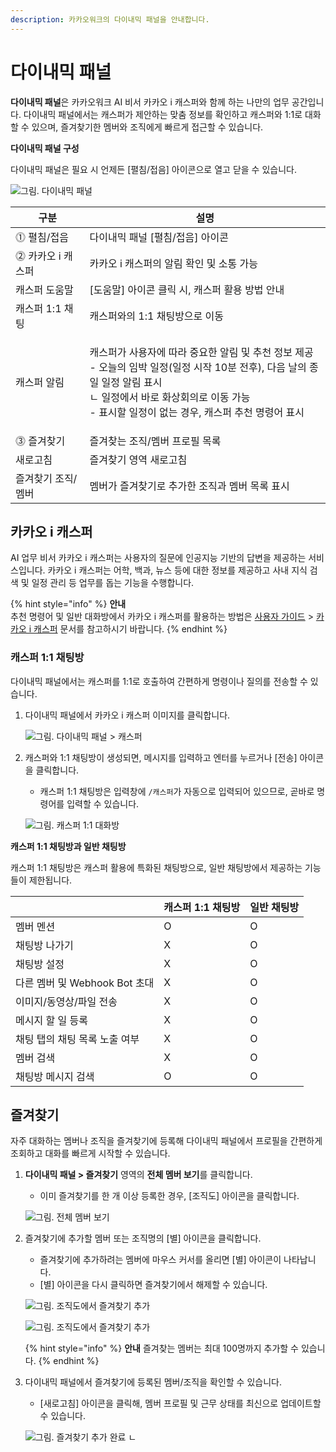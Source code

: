 ```yaml
---
description: 카카오워크의 다이내믹 패널을 안내합니다.
---
```


# 다이내믹 패널

**다이내믹 패널**은 카카오워크 AI 비서 카카오 i 캐스퍼와 함께 하는 나만의 업무 공간입니다. 다이내믹 패널에서는 캐스퍼가 제안하는 맞춤 정보를 확인하고 캐스퍼와 1:1로 대화할 수 있으며, 즐겨찾기한 멤버와 조직에게 빠르게 접근할 수 있습니다.

**다이내믹 패널 구성**

다이내믹 패널은 필요 시 언제든 [펼침/접음] 아이콘으로 열고 닫을 수 있습니다.

![그림. 다이내믹 패널](https://s3-us-west-2.amazonaws.com/secure.notion-static.com/c2c2526e-7554-4463-a4b3-289fc96d6b9d/%EA%B7%B8%EB%A6%BC.\_%EB%8B%A4%EC%9D%B4%EB%82%98%EB%AF%B9\_%ED%8C%A8%EB%84%90\_\(2\).png)

| 구분           | 설명                                                                                                                                               |
| ------------ | ------------------------------------------------------------------------------------------------------------------------------------------------ |
| ⓵ 펼침/접음      | 다이내믹 패널 [펼침/접음] 아이콘                                                                                                                             |
| ⓶ 카카오 i 캐스퍼  | 카카오 i 캐스퍼의 알림 확인 및 소통 가능                                                                                                                         |
| 캐스퍼 도움말      | [도움말] 아이콘 클릭 시, 캐스퍼 활용 방법 안내                                                                                                                    |
| 캐스퍼 1:1 채팅   | 캐스퍼와의 1:1 채팅방으로 이동                                                                                                                               |
| 캐스퍼 알림       | <p>캐스퍼가 사용자에 따라 중요한 알림 및 추천 정보 제공<br>- 오늘의 임박 일정(일정 시작 10분 전후), 다음 날의 종일 일정 알림 표시<br>ㄴ 일정에서 바로 화상회의로 이동 가능<br>- 표시할 일정이 없는 경우, 캐스퍼 추천 명령어 표시</p> |
| ⓷ 즐겨찾기       | 즐겨찾는 조직/멤버 프로필 목록                                                                                                                                |
| 새로고침         | 즐겨찾기 영역 새로고침                                                                                                                                     |
| 즐겨찾기 조직/멤버   | 멤버가 즐겨찾기로 추가한 조직과 멤버 목록 표시                                                                                                                       |

## 카카오 i 캐스퍼

AI 업무 비서 카카오 i 캐스퍼는 사용자의 질문에 인공지능 기반의 답변을 제공하는 서비스입니다. 카카오 i 캐스퍼는 어학, 백과, 뉴스 등에 대한 정보를 제공하고 사내 지식 검색 및 일정 관리 등 업무를 돕는 기능을 수행합니다.

{% hint style="info" %}
**안내** \
추천 명령어 및 일반 대화방에서 카카오 i 캐스퍼를 활용하는 방법은 [사용자 가이드](https://www.notion.so/9-fa769d0d66bd450baabd7df78202eab2) > [카카오 i 캐스퍼](https://kakaowork.oopy.io/user/kasper) 문서를 참고하시기 바랍니다.
{% endhint %}

### 캐스퍼 1:1 채팅방

다이내믹 패널에서는 캐스퍼를 1:1로 호출하여 간편하게 명령이나 질의를 전송할 수 있습니다.

1.  다이내믹 패널에서 카카오 i 캐스퍼 이미지를 클릭합니다.

    ![그림. 다이내믹 패널 > 캐스퍼
    ](https://s3-us-west-2.amazonaws.com/secure.notion-static.com/77970cf1-13f4-443f-a8e0-22c9eb5c2667/%EA%B7%B8%EB%A6%BC.\_%EB%8B%A4%EC%9D%B4%EB%82%98%EB%AF%B9\_%ED%8C%A8%EB%84%90\_\_\_%EC%BA%90%EC%8A%A4%ED%8D%BC.png)
2.  캐스퍼와 1:1 채팅방이 생성되면, 메시지를 입력하고 엔터를 누르거나 [전송] 아이콘을 클릭합니다.

    * 캐스퍼 1:1 채팅방은 입력창에 `/캐스퍼`가 자동으로 입력되어 있으므로, 곧바로 명령어를 입력할 수 있습니다.

    ![그림. 캐스퍼 1:1 대화방](https://s3-us-west-2.amazonaws.com/secure.notion-static.com/51a0dd68-01f4-44ab-b4a9-7c6380a5c571/%EA%B7%B8%EB%A6%BC.\_%EC%BA%90%EC%8A%A4%ED%8D%BC\_1\_1\_%EB%8C%80%ED%99%94%EB%B0%A9.png)

**캐스퍼 1:1 채팅방과 일반 채팅방**

캐스퍼 1:1 채팅방은 캐스퍼 활용에 특화된 채팅방으로, 일반 채팅방에서 제공하는 기능들이 제한됩니다.

|                        | 캐스퍼 1:1 채팅방 | 일반 채팅방 |
| ---------------------- | ----------- | ------ |
| 멤버 멘션                  | O           | O      |
| 채팅방 나가기                | X           | O      |
| 채팅방 설정                 | X           | O      |
| 다른 멤버 및 Webhook Bot 초대 | X           | O      |
| 이미지/동영상/파일 전송          | X           | O      |
| 메시지 할 일 등록             | X           | O      |
| 채팅 탭의 채팅 목록 노출 여부      | X           | O      |
| 멤버 검색                  | X           | O      |
| 채팅방 메시지 검색             | O           | O      |

## 즐겨찾기

자주 대화하는 멤버나 조직을 즐겨찾기에 등록해 다이내믹 패널에서 프로필을 간편하게 조회하고 대화를 빠르게 시작할 수 있습니다.

1.  **다이내믹 패널 > 즐겨찾기** 영역의 **전체 멤버 보기**를 클릭합니다.

    * 이미 즐겨찾기를 한 개 이상 등록한 경우, [조직도] 아이콘을 클릭합니다.

    ![그림. 전체 멤버 보기](https://s3-us-west-2.amazonaws.com/secure.notion-static.com/d1d45bd0-b673-46b0-81a8-f2d1b2a24594/%EA%B7%B8%EB%A6%BC.\_%EC%A0%84%EC%B2%B4\_%EB%A9%A4%EB%B2%84\_%EB%B3%B4%EA%B8%B0.png)
2.  즐겨찾기에 추가할 멤버 또는 조직명의 [별] 아이콘을 클릭합니다.

    * 즐겨찾기에 추가하려는 멤버에 마우스 커서를 올리면 [별] 아이콘이 나타납니다.
    * [별] 아이콘을 다시 클릭하면 즐겨찾기에서 해제할 수 있습니다.

    ![그림. 조직도에서 즐겨찾기 추가](https://s3-us-west-2.amazonaws.com/secure.notion-static.com/67c26971-7256-482c-a310-076e21a25ecd/Untitled.png)

    ![그림. 조직도에서 즐겨찾기 추가](https://s3-us-west-2.amazonaws.com/secure.notion-static.com/b649dd7f-5336-40b6-b4c3-e546aef1fd3a/%EA%B7%B8%EB%A6%BC.\_%EC%A1%B0%EC%A7%81%EB%8F%84%EC%97%90%EC%84%9C\_%EC%A6%90%EA%B2%A8%EC%B0%BE%EA%B8%B0\_%EC%B6%94%EA%B0%80.png)

    {% hint style="info" %}
    **안내** 
    즐겨찾는 멤버는 최대 100명까지 추가할 수 있습니다.
    {% endhint %}

3.  다이내믹 패널에서 즐겨찾기에 등록된 멤버/조직을 확인할 수 있습니다.

    * [새로고침] 아이콘을 클릭해, 멤버 프로필 및 근무 상태를 최신으로 업데이트할 수 있습니다.

    ![그림. 즐겨찾기 추가 완료](https://s3-us-west-2.amazonaws.com/secure.notion-static.com/ce91b9a7-8df0-4a02-a9b2-05a4376d9ec8/%EA%B7%B8%EB%A6%BC.\_%EC%A6%90%EA%B2%A8%EC%B0%BE%EA%B8%B0\_%EC%B6%94%EA%B0%80\_%EC%99%84%EB%A3%8C.png)
ㄴ